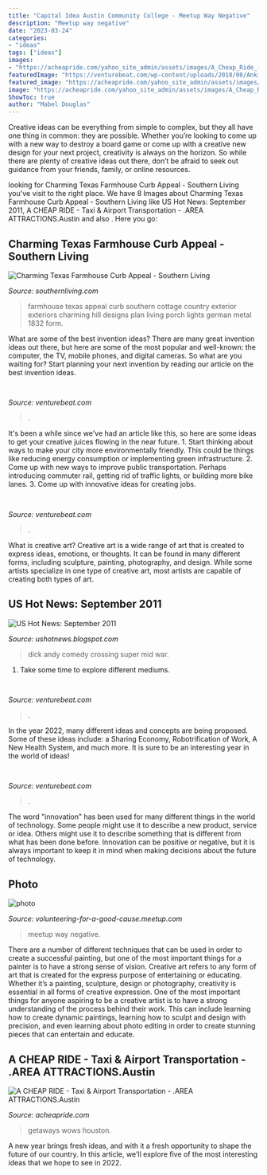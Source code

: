 ```yaml
---
title: "Capital Idea Austin Community College - Meetup Way Negative"
description: "Meetup way negative"
date: "2023-03-24"
categories:
- "ideas"
tags: ["ideas"]
images:
- "https://acheapride.com/yahoo_site_admin/assets/images/A_Cheap_Ride_-_Web_Site_Photos_-_Lake_Austin_Spa__Resort.240225942_std.jpg"
featuredImage: "https://venturebeat.com/wp-content/uploads/2018/08/Anki_Vector_Bookshelf.jpg?w=800"
featured_image: "https://acheapride.com/yahoo_site_admin/assets/images/A_Cheap_Ride_-_Web_Site_Photos_-_Lake_Austin_Spa__Resort.240225942_std.jpg"
image: "https://acheapride.com/yahoo_site_admin/assets/images/A_Cheap_Ride_-_Web_Site_Photos_-_Lake_Austin_Spa__Resort.240225942_std.jpg"
ShowToc: true
author: "Mabel Douglas"
---
```



Creative ideas can be everything from simple to complex, but they all have one thing in common: they are possible. Whether you’re looking to come up with a new way to destroy a board game or come up with a creative new design for your next project, creativity is always on the horizon. So while there are plenty of creative ideas out there, don’t be afraid to seek out guidance from your friends, family, or online resources.

	

		
looking for Charming Texas Farmhouse Curb Appeal - Southern Living you've visit to the right place. We have 8 Images about Charming Texas Farmhouse Curb Appeal - Southern Living like US Hot News: September 2011, A CHEAP RIDE - Taxi &amp; Airport Transportation - .AREA ATTRACTIONS.Austin and also . Here you go:
		
    
## Charming Texas Farmhouse Curb Appeal - Southern Living

<img loading=lazy src="http://img1.southernliving.timeinc.net/sites/default/files/styles/4_3_horizontal_-_1200x900/public/image/2016/01/main/2336701_texas_exterior-lights-on.jpg?itok=jQqbqCTp" onerror="this.onerror=null;this.src='https://tse4.mm.bing.net/th?id=OIP.TtAif0iQpnoVH6SkOVx0qQHaFj&amp;pid=15.1';" alt="Charming Texas Farmhouse Curb Appeal - Southern Living">

_Source: southernliving.com_

>farmhouse texas appeal curb southern cottage country exterior exteriors charming hill designs plan living porch lights german metal 1832 form. 

	

What are some of the best invention ideas?
There are many great invention ideas out there, but here are some of the most popular and well-known: the computer, the TV, mobile phones, and digital cameras. So what are you waiting for? Start planning your next invention by reading our article on the best invention ideas.

    
## 

<img loading=lazy src="https://venturebeat.com/wp-content/uploads/2018/08/Anki_Vector_Bookshelf.jpg?w=800" onerror="this.onerror=null;this.src='https://tse1.mm.bing.net/th?id=OIP.V-e___x0vKYQ7zf0OOf4vAHaE7&amp;pid=15.1';" alt="">

_Source: venturebeat.com_

>. 

	

It's been a while since we've had an article like this, so here are some ideas to get your creative juices flowing in the near future. 1. Start thinking about ways to make your city more environmentally friendly. This could be things like reducing energy consumption or implementing green infrastructure. 2. Come up with new ways to improve public transportation. Perhaps introducing commuter rail, getting rid of traffic lights, or building more bike lanes. 3. Come up with innovative ideas for creating jobs.

    
## 

<img loading=lazy src="https://venturebeat.com/wp-content/uploads/2019/06/shopify-multi-language.png" onerror="this.onerror=null;this.src='https://tse1.mm.bing.net/th?id=OIP.n4dZNeAVb2jWCDcLpu6k4gHaEo&amp;pid=15.1';" alt="">

_Source: venturebeat.com_

>. 

	

What is creative art?
Creative art is a wide range of art that is created to express ideas, emotions, or thoughts. It can be found in many different forms, including sculpture, painting, photography, and design. While some artists specialize in one type of creative art, most artists are capable of creating both types of art.

    
## US Hot News: September 2011

<img loading=lazy src="http://www.blogcdn.com/www.popeater.com/media/2011/05/andy-dick.200cf0514.jpg" onerror="this.onerror=null;this.src='https://tse3.mm.bing.net/th?id=OIP.CcUieC1WVSJwfyBHkggulQAAAA&amp;pid=15.1';" alt="US Hot News: September 2011">

_Source: ushotnews.blogspot.com_

>dick andy comedy crossing super mid war. 

	

1. Take some time to explore different mediums.

    
## 

<img loading=lazy src="https://venturebeat.com/wp-content/uploads/2020/04/superplus-Hills_of_Steel_2_GamePlay.jpg?w=800" onerror="this.onerror=null;this.src='https://tse1.mm.bing.net/th?id=OIP.CIn9d4yIJMVcFRsH4AdGBgHaDt&amp;pid=15.1';" alt="">

_Source: venturebeat.com_

>. 

	

In the year 2022, many different ideas and concepts are being proposed. Some of these ideas include: a Sharing Economy, Robotrification of Work, A New Health System, and much more. It is sure to be an interesting year in the world of ideas!

    
## 

<img loading=lazy src="https://venturebeat.com/wp-content/uploads/2018/08/227134-1.jpg?w=600" onerror="this.onerror=null;this.src='https://tse2.mm.bing.net/th?id=OIP.LSfGfOkT2rj2a4MXWYAe6gHaHa&amp;pid=15.1';" alt="">

_Source: venturebeat.com_

>. 

	

The word "innovation" has been used for many different things in the world of technology. Some people might use it to describe a new product, service or idea. Others might use it to describe something that is different from what has been done before. Innovation can be positive or negative, but it is always important to keep it in mind when making decisions about the future of technology.

    
## Photo

<img loading=lazy src="http://photos4.meetupstatic.com/photos/event/1/b/b/e/global_326227102.jpeg" onerror="this.onerror=null;this.src='https://tse4.mm.bing.net/th?id=OIP.s6Qcwu-Bmf-aHqZs2z6t2AAAAA&amp;pid=15.1';" alt="photo">

_Source: volunteering-for-a-good-cause.meetup.com_

>meetup way negative. 

	

There are a number of different techniques that can be used in order to create a successful painting, but one of the most important things for a painter is to have a strong sense of vision.
Creative art refers to any form of art that is created for the express purpose of entertaining or educating. Whether it’s a painting, sculpture, design or photography, creativity is essential in all forms of creative expression. One of the most important things for anyone aspiring to be a creative artist is to have a strong understanding of the process behind their work. This can include learning how to create dynamic paintings, learning how to sculpt and design with precision, and even learning about photo editing in order to create stunning pieces that can entertain and educate.

    
## A CHEAP RIDE - Taxi &amp; Airport Transportation - .AREA ATTRACTIONS.Austin

<img loading=lazy src="https://acheapride.com/yahoo_site_admin/assets/images/A_Cheap_Ride_-_Web_Site_Photos_-_Lake_Austin_Spa__Resort.240225942_std.jpg" onerror="this.onerror=null;this.src='https://tse1.mm.bing.net/th?id=OIP.RWis-N_vMBiNoKJWt1iQFwHaKC&amp;pid=15.1';" alt="A CHEAP RIDE - Taxi &amp; Airport Transportation - .AREA ATTRACTIONS.Austin">

_Source: acheapride.com_

>getaways wows houston. 

	

A new year brings fresh ideas, and with it a fresh opportunity to shape the future of our country.  In this article, we'll explore five of the most interesting ideas that we hope to see in 2022. 

